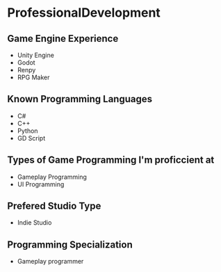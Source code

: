 # ProfessionalDevelopment

## Game Engine Experience
* Unity Engine
* Godot
* Renpy
* RPG Maker

## Known Programming Languages
* C#
* C++
* Python
* GD Script

## Types of Game Programming I'm proficcient at
* Gameplay Programming
* UI Programming

## Prefered Studio Type
* Indie Studio

## Programming Specialization
* Gameplay programmer

